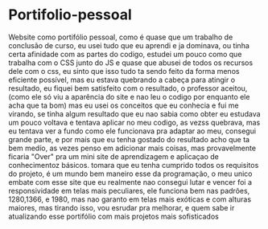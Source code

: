 # Portifolio-pessoal

Website como portifólio pessoal, como é quase que um trabalho de conclusão de curso, eu usei tudo que eu aprendi e ja dominava, ou tinha certa afinidade com as partes do codigo, estudei um pouco como que trabalha com o CSS junto do JS e quase que abusei de todos os recursos dele com o css, eu sinto que isso tudo ta sendo feito da forma menos eficiente possível, mas eu estava quebrando a cabeça para atingir o resultado, eu fiquei bem satisfeito com o resultado, o professor aceitou, (como ele só viu a aparência do site e nao leu o codigo por enquanto ele acha que ta bom) mas eu usei os conceitos que eu conhecia e fui me virando, se tinha algum resultado que eu nao sabia como obter eu estudava um pouco voltava e tentava aplicar no meu codigo, as vezss quebrava, mas eu tentava ver a fundo como ele funcionava pra adaptar ao meu, consegui grande parte, e por mais que eu tenha gostado do resultado acho que ta bem medío, as vezes penso em adicionar mais coisas, mas provavelmente ficaria "Over" pra um mini site de aprendizagem e aplicaçao de conhecimentoz básicos.
tomara que eu tenha cumprido todos os requisitos do projeto, é um mundo bem maneiro esse da programação, o meu unico embate com esse site que eu realmente nao consegui lutar e vencer foi a responsividade em telas mais peculiares, ele funciona bem nas padrões, 1280,1366, e 1980, mas nao garanto em telas mais exóticas e com alturas maiores, mas tirando isso, vou esrudar pra melhorar, e quem sabe ir atualizando esse portifólio com mais projetos mais sofisticados
